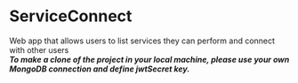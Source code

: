 # ServiceConnect
Web app that allows users to list services they can perform and connect with other users
<br>
***To make a clone of the project in your local machine, please use your own MongoDB connection and define jwtSecret key.***
